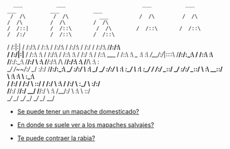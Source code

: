       ___           ___                         ___           ___           ___           ___           ___     
     /  /\         /  /\          ___          /  /\         /  /\         /  /\         /  /\         /  /\    
    /  /::|       /  /::\        /  /\        /  /::\       /  /::\       /  /:/        /  /::\       /  /::\   
   /  /:|:|      /  /:/\:\      /  /::\      /  /:/\:\     /  /:/\:\     /  /:/        /  /:/\:\     /__/:/\:\  
  /  /:/|:|__   /  /::\ \:\    /  /:/\:\    /  /::\ \:\   /  /:/  \:\   /  /::\ ___   /  /::\ \:\   _\_ \:\ \:\ 
 /__/:/_|::::\ /__/:/\:\_\:\  /  /::\ \:\  /__/:/\:\_\:\ /__/:/ \  \:\ /__/:/\:\  /\ /__/:/\:\ \:\ /__/\ \:\ \:\
 \__\/  /~~/:/ \__\/  \:\/:/ /__/:/\:\_\:\ \__\/  \:\/:/ \  \:\  \__\/ \__\/  \:\/:/ \  \:\ \:\_\/ \  \:\ \:\_\/
       /  /:/       \__\::/  \__\/  \:\/:/      \__\::/   \  \:\            \__\::/   \  \:\ \:\    \  \:\_\:\  
      /  /:/        /  /:/        \  \::/       /  /:/     \  \:\           /  /:/     \  \:\_\/     \  \:\/:/  
     /__/:/        /__/:/          \__\/       /__/:/       \  \:\         /__/:/       \  \:\        \  \::/   
     \__\/         \__\/                       \__\/         \__\/         \__\/         \__\/         \__\/                                                                                  
* [Se puede tener un mapache domesticado?](rde/README.md)

* [En donde se suele ver a los mapaches salvajes?](src/README.md)

* [Te puede contraer la rabia?](lnd/README.md)


